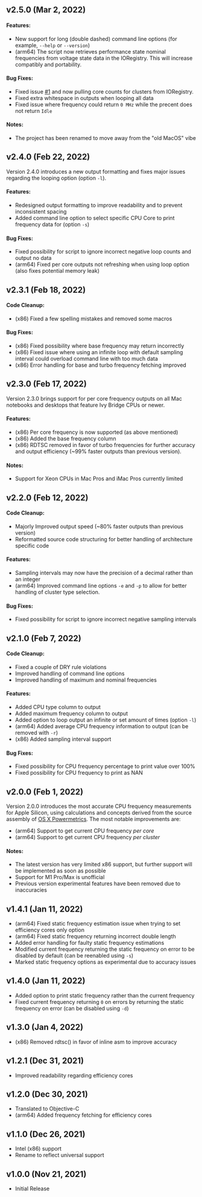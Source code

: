 ## v2.5.0 (Mar 2, 2022)
#### Features:
- New support for long (double dashed) command line options (for example, `--help` or `--version`)
- (arm64) The script now retrieves performance state nominal frequencies from voltage state data in the IORegistry. This will increase compatibly and portability.

#### Bug Fixes:
- Fixed issue [#1](https://github.com/BitesPotatoBacks/macos-cpufreq/issues/1) and now pulling core counts for clusters from IORegistry.
- Fixed extra whitespace in outputs when looping all data
- Fixed issue where frequency could return `0 MHz` while the precent does not return `Idle`

#### Notes:
- The project has been renamed to move away from the "old MacOS" vibe

## v2.4.0 (Feb 22, 2022)
Version 2.4.0 introduces a new output formatting and fixes major issues regarding the looping option (option `-l`).
#### Features:
- Redesigned output formatting to improve readability and to prevent inconsistent spacing
- Added command line option to select specific CPU Core to print frequency data for (option `-s`)

#### Bug Fixes:
- Fixed possibility for script to ignore incorrect negative loop counts and output no data
- (arm64) Fixed per core outputs not refreshing when using loop option (also fixes potential memory leak)
## v2.3.1 (Feb 18, 2022)
#### Code Cleanup:
- (x86) Fixed a few spelling mistakes and removed some macros

#### Bug Fixes:
- (x86) Fixed possibility where base frequency may return incorrectly
- (x86) Fixed issue where using an infinite loop with default sampling interval could overload command line with too much data
- (x86) Error handling for base and turbo frequency fetching improved

## v2.3.0 (Feb 17, 2022)
Version 2.3.0 brings support for per core frequency outputs on all Mac notebooks and desktops that feature Ivy Bridge CPUs or newer.
#### Features:
- (x86) Per core frequency is now supported (as above mentioned)
- (x86) Added the base frequency column
- (x86) RDTSC removed in favor of turbo frequencies for further accuracy and output efficiency (~99% faster outputs than previous version).
#### Notes:
- Support for Xeon CPUs in Mac Pros and iMac Pros currently limited

## v2.2.0 (Feb 12, 2022)
#### Code Cleanup:
- Majorly Improved output speed (~80% faster outputs than previous version)
- Reformatted source code structuring for better handling of architecture specific code

#### Features:
- Sampling intervals may now have the precision of a decimal rather than an integer
- (arm64) Improved command line options `-e` and `-p` to allow for better handling of cluster type selection.

#### Bug Fixes:
- Fixed possibility for script to ignore incorrect negative sampling intervals

## v2.1.0 (Feb 7, 2022)
#### Code Cleanup:
- Fixed a couple of DRY rule violations
- Improved handling of command line options
- Improved handling of maximum and nominal frequencies

#### Features:
- Added CPU type column to output
- Added maximum frequency column to output
- Added option to loop output an infinite or set amount of times (option `-l`)
- (arm64) Added average CPU frequency information to output (can be removed with `-r`)
- (x86) Added sampling interval support

#### Bug Fixes:
- Fixed possibility for CPU frequency percentage to print value over 100%
- Fixed possibility for CPU frequency to print as NAN

## v2.0.0 (Feb 1, 2022)
Version 2.0.0 introduces the most accurate CPU frequency measurements for Apple Silicon, using calculations and concepts derived from the source assembly of [OS X Powermetrics](https://www.unix.com/man-page/osx/1/powermetrics/). The most notable improvements are:
- (arm64) Support to get current CPU frequency _per core_
- (arm64) Support to get current CPU frequency _per cluster_
#### Notes:
- The latest version has very limited x86 support, but further support will be implemented as soon as possible
- Support for M1 Pro/Max is unofficial
- Previous version experimental features have been removed due to inaccuracies

## v1.4.1 (Jan 11, 2022)
- (arm64) Fixed static frequency estimation issue when trying to set efficiency cores only option 
- (arm64) Fixed static frequency returning incorrect double length
- Added error handling for faulty static frequency estimations
- Modified current frequency returning the static frequency on error to be disabled by default (can be reenabled using `-s`)
- Marked static frequency options as experimental due to accuracy issues

## v1.4.0 (Jan 11, 2022)
- Added option to print static frequency rather than the current frequency
- Fixed current frequency returning `0` on errors by returning the static frequency on error (can be disabled using `-d`)

## v1.3.0 (Jan 4, 2022)
- (x86) Removed rdtsc() in favor of inline asm to improve accuracy

## v1.2.1 (Dec 31, 2021)
- Improved readability regarding efficiency cores

## v1.2.0 (Dec 30, 2021)
- Translated to Objective-C
- (arm64) Added frequency fetching for efficiency cores

## v1.1.0 (Dec 26, 2021)
- Intel (x86) support
- Rename to reflect universal support

## v1.0.0 (Nov 21, 2021)
- Initial Release
